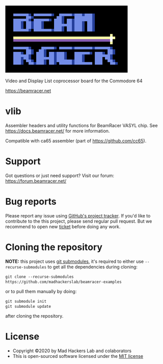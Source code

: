 ![BeamRacer](img/beamracer-logo.png)

 Video and Display List coprocessor board for the Commodore 64
 
 https://beamracer.net

# vlib

 Assembler headers and utility functions for BeamRacer VASYL chip.
 See https://docs.beamracer.net/ for more information.

 Compatible with ca65 assembler (part of https://github.com/cc65). 

# Support

 Got questions or just need support? Visit our forum: https://forum.beamracer.net/

# Bug reports

 Please report any issue using [GitHub's project tracker](https://github.com/madhackerslab/beamracer-examples/issues).
 If you'd like to contribute to the this project, please send regular pull request. But we recommend to open new
 [ticket](https://github.com/madhackerslab/beamracer-examples/issues) before doing any work.

# Cloning the repository

 **NOTE:** this project uses [git submodules](https://git-scm.com/book/en/v2/Git-Tools-Submodules),
 it's required to either use `--recurse-submodules` to get all the dependencies during cloning:

    git clone --recurse-submodules https://github.com/madhackerslab/beamracer-examples

 or to pull them manually by doing:

```
git submodule init
git submodule update
```

 after cloning the repository.

# License

 * Copyright &copy;2020 by Mad Hackers Lab and colaborators
 * This is open-sourced software licensed under the [MIT license](LICENSE.md)

